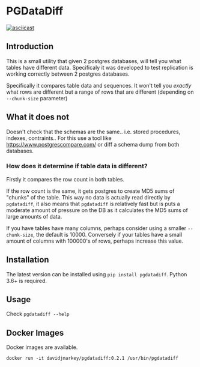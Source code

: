 # PGDataDiff

[![asciicast](https://asciinema.org/a/281974.svg)](https://asciinema.org/a/281974)

## Introduction

This is a small utility that given 2 postgres databases, will tell you what tables have different data. Specificaly it was developed to test replication is working correctly between 2 postgres databases.

Specifically it compares table data and sequences. It won't tell you _exactly_ what rows are different but a range of rows that are different (depending on `--chunk-size` parameter)

## What it does not

Doesn't check that the schemas are the same.. i.e. stored procedures, indexes, contraints.. For this use a tool like https://www.postgrescompare.com/ or diff a schema dump from both databases.

### How does it determine if table data is different?

Firstly it compares the row count in both tables.

If the row count is the same, it gets postgres to create MD5 sums of "chunks" of the table. This way no data is actually read directly by `pgdatadiff`, it also means that `pgdatadiff` is relatively fast but is puts a moderate amount of pressure on the DB as it calculates the MD5 sums of large amounts of data.

If you have tables have many columns, perhaps consider using a smaller `--chunk-size`, the default is 10000. Conversely if your tables have a small amount of columns with 100000's of rows, perhaps increase this value.

## Installation

The latest version can be installed using `pip install pgdatadiff`. Python 3.6+ is required.

## Usage

Check `pgdatadiff --help`

## Docker Images

Docker images are available.

`docker run -it davidjmarkey/pgdatadiff:0.2.1 /usr/bin/pgdatadiff`


